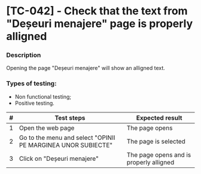 # **[TC-042] - Check that the text from "Deșeuri menajere" page is properly alligned**

### **Description**

Opening the page "Deșeuri menajere" will show an alligned text.

### **Types of testing:**

- Non functional testing;
- Positive testing.

| #   | **Test steps**                                               | **Expected result**                     |
| --- | ------------------------------------------------------------ | --------------------------------------- |
| 1   | Open the web page                                            | The page opens                          |
| 2   | Go to the menu and select "OPINII PE MARGINEA UNOR SUBIECTE" | The page is selected                    |
| 3   | Click on "Deșeuri menajere"                                  | The page opens and is properly alligned |

